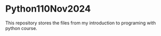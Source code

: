 # Python110Nov2024
This repository stores the files from my introduction to programing with python course.
